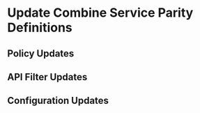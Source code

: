 # Update Combine Service Parity Definitions

## Policy Updates

## API Filter Updates

## Configuration Updates
